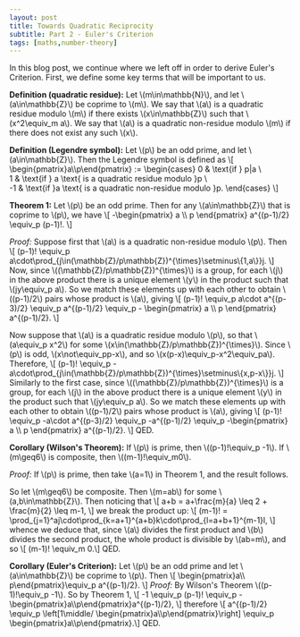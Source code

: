 ```yaml
---
layout: post
title: Towards Quadratic Reciprocity
subtitle: Part 2 - Euler's Criterion 
tags: [maths,number-theory]
---
```


In this blog post, we continue where we left off in order to derive Euler's Criterion. First, we define some key terms that will be important to us.

**Definition (quadratic residue):** Let \\(m\in\mathbb{N}\\), and let \\(a\in\mathbb{Z}\\) be coprime to \\(m\\). We say that \\(a\\) is a quadratic residue modulo \\(m\\) if there exists \\(x\in\mathbb{Z}\\) such that \\(x^2\equiv_m a\\). We say that \\(a\\) is a quadratic non-residue modulo \\(m\\) if there does not exist any such \\(x\\).

**Definition (Legendre symbol):** Let \\(p\\) be an odd prime, and let \\(a\in\mathbb{Z}\\). Then the Legendre symbol is defined as
\\[ \begin{pmatrix}a\\\p\end{pmatrix} := \begin{cases}
    0 & \text{if } p|a \\\
    1 & \text{if } a \text{ is a quadratic residue modulo }p \\\
    -1 & \text{if }a \text{ is a quadratic non-residue modulo }p. \end{cases} \\]

**Theorem 1:** Let \\(p\\) be an odd prime. Then for any \\(a\in\mathbb{Z}\\) that is coprime to \\(p\\), we have
\\[ -\begin{pmatrix} a \\\ p \end{pmatrix} a^{(p-1)/2} \equiv_p (p-1)!. \\]

*Proof:* Suppose first that \\(a\\) is a quadratic non-residue modulo \\(p\\). Then
\\[ (p-1)! \equiv_p a\cdot\prod_{j\in(\mathbb{Z}/p\mathbb{Z})^{\times}\setminus\\{1,a\\}}j. \\]
Now, since \\((\mathbb{Z}/p\mathbb{Z})^{\times}\\) is a group, for each \\(j\\) in the above product there is a unique element \\(y\\) in the product such that \\(jy\equiv_p a\\). So we match these elements up with each other to obtain \\((p-1)/2\\) pairs whose product is \\(a\\), giving
\\[ (p-1)! \equiv_p a\cdot a^{(p-3)/2} \equiv_p a^{(p-1)/2} \equiv_p - \begin{pmatrix} a \\\ p \end{pmatrix} a^{(p-1)/2}. \\]

Now suppose that \\(a\\) is a quadratic residue modulo \\(p\\), so that \\(a\equiv_p x^2\\) for some \\(x\in(\mathbb{Z}/p\mathbb{Z})^{\times}\\). Since \\(p\\) is odd, \\(x\not\equiv_pp-x\\), and so \\(x(p-x)\equiv_p-x^2\equiv_pa\\). Therefore,
\\[ (p-1)! \equiv_p -a\cdot\prod_{j\in(\mathbb{Z}/p\mathbb{Z})^{\times}\setminus\\{x,p-x\\}}j. \\]
Similarly to the first case, since \\((\mathbb{Z}/p\mathbb{Z})^{\times}\\) is a group, for each \\(j\\) in the above product there is a unique element \\(y\\) in the product such that \\(jy\equiv_p a\\). So we match these elements up with each other to obtain \\((p-1)/2\\) pairs whose product is \\(a\\), giving
\\[ (p-1)! \equiv_p -a\cdot a^{(p-3)/2} \equiv_p -a^{(p-1)/2} \equiv_p -\begin{pmatrix} a \\\ p \end{pmatrix} a^{(p-1)/2}. \\]
QED.

**Corollary (Wilson's Theorem):** If \\(p\\) is prime, then \\((p-1)!\equiv_p -1\\). If \\(m\geq6\\) is composite, then \\((m-1)!\equiv_m0\\).

*Proof:* If \\(p\\) is prime, then take \\(a=1\\) in Theorem 1, and the result follows.

So let \\(m\geq6\\) be composite. Then \\(m=ab\\) for some \\(a,b\in\mathbb{Z}\\). Then noticing that
\\[ a+b = a+\frac{m}{a} \leq 2 + \frac{m}{2} \leq m-1, \\]
we break the product up:
\\[ (m-1)! = \prod_{j=1}^aj\cdot\prod_{k=a+1}^{a+b}k\cdot\prod_{l=a+b+1}^{m-1}l, \\]
whence we deduce that, since \\(a\\) divides the first product and \\(b\\) divides the second product, the whole product is divisible by \\(ab=m\\), and so
\\[ (m-1)! \equiv_m 0.\\]
QED.

**Corollary (Euler's Criterion):** Let \\(p\\) be an odd prime and let \\(a\in\mathbb{Z}\\) be coprime to \\(p\\). Then
\\[ \begin{pmatrix}a\\\ p\end{pmatrix}\equiv_p a^{(p-1)/2}. \\]
*Proof:* By Wilson's Theorem \\((p-1)!\equiv_p -1\\). So by Theorem 1, 
\\[ -1 \equiv_p (p-1)! \equiv_p -\begin{pmatrix}a\\\p\end{pmatrix}a^{(p-1)/2}, \\]
therefore
\\[ a^{(p-1)/2} \equiv_p \left[1\middle/ \begin{pmatrix}a\\\p\end{pmatrix}\right] \equiv_p \begin{pmatrix}a\\\p\end{pmatrix}.\\]
QED.